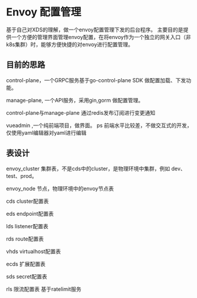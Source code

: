 # Envoy 配置管理

基于自己对XDS的理解，做一个envoy配置管理下发的后台程序。
主要目的是提供一个方便的管理界面管理envoy配置，在将envoy作为一个独立的网关入口（非k8s集群）时，能够方便快捷的对envoy进行配置管理。

## 目前的思路

control-plane，一个GRPC服务基于go-control-plane SDK 做配置加载、下发功能。

manage-plane, 一个API服务，采用gin,gorm 做配置管理。

control-plane与manage-plane 通过redis发布订阅进行变更通知

vueadmin ,一个纯前端项目，做界面。
ps 前端水平比较差，不做交互式的开发，仅使用yaml编辑器对yaml进行编辑

## 表设计

envoy_cluster  集群表，不是cds中的cluster，是物理环境中集群，例如 dev、test、prod。

envoy_node     节点，物理环境中的envoy节点表

cds            cluster配置表

eds            endpoint配置表

lds            listener配置表

rds            route配置表

vhds           virtualhost配置表

ecds           扩展配置表

sds            secret配置表 

rls            限流配置表 基于ratelimit服务



